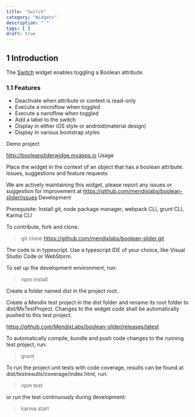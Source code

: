 ```yaml
---
title: "Switch"
category: "Widgets"
description: " "
tags: [ ]
draft: true
---
```


## 1 Introduction

The [Switch](https://appstore.home.mendix.com/link/app/50324/) widget enables toggling a Boolean attribute.

### 1.1 Features

* Deactivate when attribute or context is read-only
* Execute a microflow when toggled
* Execute a nanoflow when toggled
* Add a label to the switch
* Display in either iOS style or android(material design)
* Display in various bootstrap styles

Demo project

http://booleansliderwidge.mxapps.io
Usage

Place the widget in the context of an object that has a boolean attribute.
Issues, suggestions and feature requests

We are actively maintaining this widget, please report any issues or suggestion for improvement at https://github.com/mendixlabs/boolean-slider/issues
Development

Prerequisite: Install git, node package manager, webpack CLI, grunt CLI, Karma CLI

To contribute, fork and clone.

> git clone https://github.com/mendixlabs/boolean-slider.git

The code is in typescript. Use a typescript IDE of your choice, like Visual Studio Code or WebStorm.

To set up the development environment, run:

> npm install

Create a folder named dist in the project root.

Create a Mendix test project in the dist folder and rename its root folder to dist/MxTestProject. Changes to the widget code shall be automatically pushed to this test project.

https://github.com/MendixLabs/boolean-slider/releases/latest

To automatically compile, bundle and push code changes to the running test project, run:

> grunt

To run the project unit tests with code coverage, results can be found at dist/testresults/coverage/index.html, run:

> npm test

or run the test continuously during development:

> karma start
